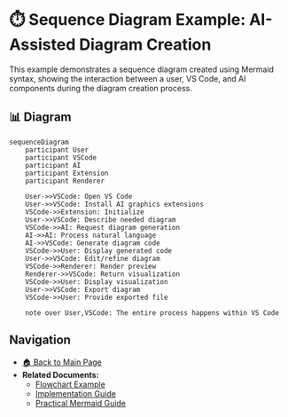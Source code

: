 # ⏱️ Sequence Diagram Example: AI-Assisted Diagram Creation

This example demonstrates a sequence diagram created using Mermaid syntax, showing the interaction between a user, VS Code, and AI components during the diagram creation process.

## 📊 Diagram

```mermaid
sequenceDiagram
    participant User
    participant VSCode
    participant AI
    participant Extension
    participant Renderer
    
    User->>VSCode: Open VS Code
    User->>VSCode: Install AI graphics extensions
    VSCode->>Extension: Initialize
    User->>VSCode: Describe needed diagram
    VSCode->>AI: Request diagram generation
    AI->>AI: Process natural language
    AI->>VSCode: Generate diagram code
    VSCode->>User: Display generated code
    User->>VSCode: Edit/refine diagram
    VSCode->>Renderer: Render preview
    Renderer->>VSCode: Return visualization
    VSCode->>User: Display visualization
    User->>VSCode: Export diagram
    VSCode->>User: Provide exported file
    
    note over User,VSCode: The entire process happens within VS Code
```

## Navigation

- [🏠 Back to Main Page](README.md)
- **Related Documents:**
  - [Flowchart Example](flowchart_example.md)
  - [Implementation Guide](implementation_guide.md)
  - [Practical Mermaid Guide](practical_mermaid_guide.md)
